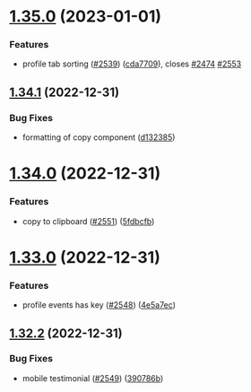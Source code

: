 # [1.35.0](https://github.com/EddieHubCommunity/LinkFree/compare/v1.34.1...v1.35.0) (2023-01-01)


### Features

* profile tab sorting ([#2539](https://github.com/EddieHubCommunity/LinkFree/issues/2539)) ([cda7709](https://github.com/EddieHubCommunity/LinkFree/commit/cda7709c19fce96fd2af8da60dd4e7019bf586b8)), closes [#2474](https://github.com/EddieHubCommunity/LinkFree/issues/2474) [#2553](https://github.com/EddieHubCommunity/LinkFree/issues/2553)



## [1.34.1](https://github.com/EddieHubCommunity/LinkFree/compare/v1.34.0...v1.34.1) (2022-12-31)


### Bug Fixes

* formatting of copy component ([d132385](https://github.com/EddieHubCommunity/LinkFree/commit/d132385247274cb0d28f8f3a1da089872e6447bc))



# [1.34.0](https://github.com/EddieHubCommunity/LinkFree/compare/v1.33.0...v1.34.0) (2022-12-31)


### Features

* copy to clipboard ([#2551](https://github.com/EddieHubCommunity/LinkFree/issues/2551)) ([5fdbcfb](https://github.com/EddieHubCommunity/LinkFree/commit/5fdbcfb1b3161c1101e3d4b08faa2d9b799c552d))



# [1.33.0](https://github.com/EddieHubCommunity/LinkFree/compare/v1.32.2...v1.33.0) (2022-12-31)


### Features

* profile events has key ([#2548](https://github.com/EddieHubCommunity/LinkFree/issues/2548)) ([4e5a7ec](https://github.com/EddieHubCommunity/LinkFree/commit/4e5a7ecf0f364b269943fbd0dc3d06e0e740df95))



## [1.32.2](https://github.com/EddieHubCommunity/LinkFree/compare/v1.32.1...v1.32.2) (2022-12-31)


### Bug Fixes

* mobile testimonial ([#2549](https://github.com/EddieHubCommunity/LinkFree/issues/2549)) ([390786b](https://github.com/EddieHubCommunity/LinkFree/commit/390786b07e5af3edb62369dc03d3a3786ca1d0bb))



